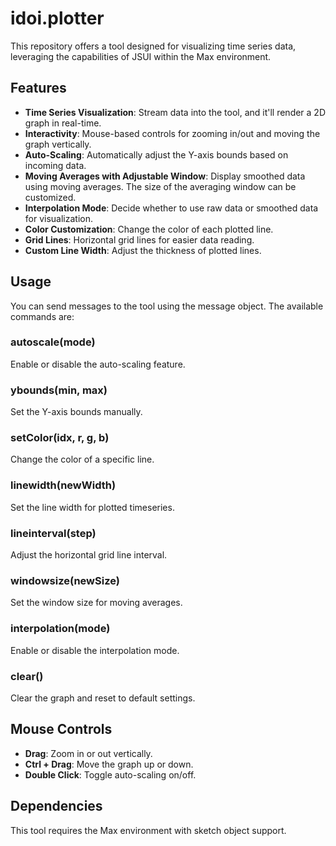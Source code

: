 # idoi.plotter

This repository offers a tool designed for visualizing time series data, leveraging the capabilities of JSUI within the Max environment.
## Features

- **Time Series Visualization**: Stream data into the tool, and it'll render a 2D graph in real-time.
- **Interactivity**: Mouse-based controls for zooming in/out and moving the graph vertically.
- **Auto-Scaling**: Automatically adjust the Y-axis bounds based on incoming data.
- **Moving Averages with Adjustable Window**: Display smoothed data using moving averages. The size of the averaging window can be customized.
- **Interpolation Mode**: Decide whether to use raw data or smoothed data for visualization.
- **Color Customization**: Change the color of each plotted line.
- **Grid Lines**: Horizontal grid lines for easier data reading.
- **Custom Line Width**: Adjust the thickness of plotted lines.

## Usage
You can send messages to the tool using the message object. The available commands are:

### autoscale(mode)

Enable or disable the auto-scaling feature.

### ybounds(min, max)

Set the Y-axis bounds manually.

### setColor(idx, r, g, b)

Change the color of a specific line.

### linewidth(newWidth)

Set the line width for plotted timeseries.

### lineinterval(step)

Adjust the horizontal grid line interval.

### windowsize(newSize)

Set the window size for moving averages.

### interpolation(mode)

Enable or disable the interpolation mode.

### clear()

Clear the graph and reset to default settings.

## Mouse Controls

- **Drag**: Zoom in or out vertically.
- **Ctrl + Drag**: Move the graph up or down.
- **Double Click**: Toggle auto-scaling on/off.

## Dependencies

This tool requires the Max environment with sketch object support.